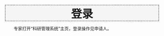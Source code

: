<div style="text-align:center;border:1px dashed   #000; font-size:36px;font-weight:800;background-color:#F5F5F5">
登录
</div>

　　专家打开“科研管理系统”主页，登录操作见申请人。
